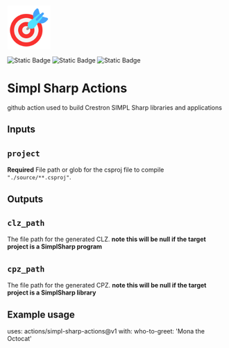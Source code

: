 <img src="./target.png" alt="drawing" width="100"/>

![Static Badge](https://img.shields.io/badge/SIMPL-green)
![Static Badge](https://img.shields.io/badge/SHARP-blue)
![Static Badge](https://img.shields.io/badge/TARGETS-red)

# Simpl Sharp Actions
github action used to build Crestron SIMPL Sharp libraries and applications

## Inputs

## `project`

**Required** File path or glob for the csproj file to compile `"./source/**.csproj"`.

## Outputs

## `clz_path`

The file path for the generated CLZ.
**note this will be null if the target project is a SimplSharp program**

## `cpz_path`

The file path for the generated CPZ.
**note this will be null if the target project is a SimplSharp library**

## Example usage

uses: actions/simpl-sharp-actions@v1
with:
  who-to-greet: 'Mona the Octocat'